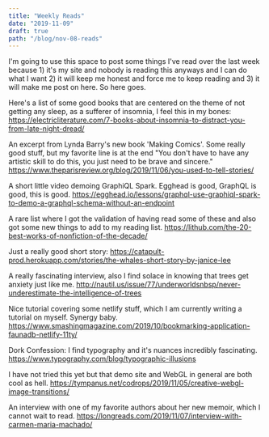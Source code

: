 ```yaml
---
title: "Weekly Reads"
date: "2019-11-09"
draft: true
path: "/blog/nov-08-reads"
---
```

I'm going to use this space to post some things I've read over the last week because 1) it's my site and nobody is reading this anyways and I can do what I want 2) it will keep me honest and force me to keep reading and 3) it will make me post on here. So here goes.

Here's a list of some good books that are centered on the theme of not getting any sleep, as a sufferer of insomnia, I feel this in my bones:
https://electricliterature.com/7-books-about-insomnia-to-distract-you-from-late-night-dread/

An excerpt from Lynda Barry's new book 'Making Comics'. Some really good stuff, but my favorite line is at the end "You don't have to have any artistic skill to do this, you just need to be brave and sincere."
https://www.theparisreview.org/blog/2019/11/06/you-used-to-tell-stories/

A short little video demoing GraphiQL Spark. Egghead is good, GraphQL is good, this is good.
https://egghead.io/lessons/graphql-use-graphiql-spark-to-demo-a-graphql-schema-without-an-endpoint

A rare list where I got the validation of having read some of these and also got some new things to add to my reading list.
https://lithub.com/the-20-best-works-of-nonfiction-of-the-decade/

Just a really good short story:
https://catapult-prod.herokuapp.com/stories/the-whales-short-story-by-janice-lee

A really fascinating interview, also I find solace in knowing that trees get anxiety just like me.
http://nautil.us/issue/77/underworldsnbsp/never-underestimate-the-intelligence-of-trees

Nice tutorial covering some netlify stuff, which I am currently writing a tutorial on myself. Synergy baby.
https://www.smashingmagazine.com/2019/10/bookmarking-application-faunadb-netlify-11ty/

Dork Confession: I find typography and it's nuances incredibly fascinating.
https://www.typography.com/blog/typographic-illusions

I have not tried this yet but that demo site and WebGL in general are both cool as hell.
https://tympanus.net/codrops/2019/11/05/creative-webgl-image-transitions/

An interview with one of my favorite authors about her new memoir, which I cannot wait to read.
https://longreads.com/2019/11/07/interview-with-carmen-maria-machado/